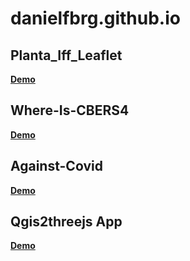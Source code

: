 # danielfbrg.github.io

## Planta_Iff_Leaflet
[**Demo**](https://danielfbrg.github.io/blueprintiff/ "Demo")


## Where-Is-CBERS4
[**Demo**](https://danielfbrg.github.io/cbers04/ "Demo")

## Against-Covid
[**Demo**](https://danielfbrg.github.io/covidmap/ "Demo")

## Qgis2threejs App
[**Demo**](https://danielfbrg.github.io/sanamodel/)
